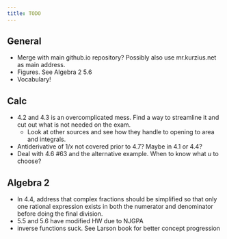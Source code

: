 ```yaml
---
title: TODO
---
```


## General

- Merge with main github.io repository? Possibly also use mr.kurzius.net as main address.
- Figures. See Algebra 2 5.6
- Vocabulary!

## Calc

- 4.2 and 4.3 is an overcomplicated mess. Find a way to streamline it and cut out what is not needed on the exam.
  - Look at other sources and see how they handle to opening to area and integrals.
- Antiderivative of $1/x$ not covered prior to 4.7? Maybe in 4.1 or 4.4?
- Deal with 4.6 #63 and the alternative example. When to know what $u$ to choose?

## Algebra 2

- In 4.4, address that complex fractions should be simplified so that only one rational expression exists in both the numerator and denominator before doing the final division.
- 5.5 and 5.6 have modified HW due to NJGPA
- inverse functions suck. See Larson book for better concept progression
